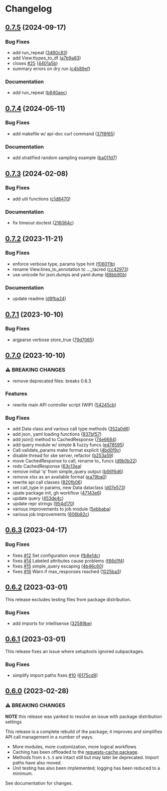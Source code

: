 # Changelog

## [0.7.5](https://github.com/engisalor/sketch-grammar-explorer/compare/v0.7.4...v0.7.5) (2024-09-17)


### Bug Fixes

* add run_repeat ([3460c83](https://github.com/engisalor/sketch-grammar-explorer/commit/3460c837906a3cdcfc1aa797e161f8fd3d59cd17))
* add View.ttypes_to_df ([a7b9a83](https://github.com/engisalor/sketch-grammar-explorer/commit/a7b9a83644a06bb187701f42e8ad00e0f43020a2))
* closes [#25](https://github.com/engisalor/sketch-grammar-explorer/issues/25) ([4401a5b](https://github.com/engisalor/sketch-grammar-explorer/commit/4401a5b32557482ba8ce706cc9f8503fd4f35713))
* summary errors on dry run ([c4b89ef](https://github.com/engisalor/sketch-grammar-explorer/commit/c4b89eff9953a1eea01c38507980ef9cc563d29e))


### Documentation

* add run_repeat ([b840aec](https://github.com/engisalor/sketch-grammar-explorer/commit/b840aec74d157a211ee371c33f82aad5e7378c96))

## [0.7.4](https://github.com/engisalor/sketch-grammar-explorer/compare/v0.7.3...v0.7.4) (2024-05-11)


### Bug Fixes

* add makefile w/ api-doc curl command ([37f8f65](https://github.com/engisalor/sketch-grammar-explorer/commit/37f8f65fa1e22749dde5ccff64b76214a42a3332))


### Documentation

* add stratified random sampling example ([ba011d7](https://github.com/engisalor/sketch-grammar-explorer/commit/ba011d794c748c1853f04ad4075364814e13d430))

## [0.7.3](https://github.com/engisalor/sketch-grammar-explorer/compare/v0.7.2...v0.7.3) (2024-02-08)


### Bug Fixes

* add util functions ([c1d8470](https://github.com/engisalor/sketch-grammar-explorer/commit/c1d8470b51c9cc43758fb1d06f50adc4a3a64d72))


### Documentation

* fix timeout doctest ([216064c](https://github.com/engisalor/sketch-grammar-explorer/commit/216064c774dc4713065007113b37ac24f7668a54))

## [0.7.2](https://github.com/engisalor/sketch-grammar-explorer/compare/v0.7.1...v0.7.2) (2023-11-21)


### Bug Fixes

* enforce verbose type, params type hint ([f06011b](https://github.com/engisalor/sketch-grammar-explorer/commit/f06011b17ca7f67fa35c91f2cfd316219785c8b6))
* rename View.lines_to_annotation to ..._tacred ([cc42973](https://github.com/engisalor/sketch-grammar-explorer/commit/cc4297344781aa863edd338dd4e875a4e8b1f792))
* use unicode for json.dumps and yaml.dump ([68bb90b](https://github.com/engisalor/sketch-grammar-explorer/commit/68bb90b739f948b2aa42ade110bf8004ceb3de26))


### Documentation

* update readme ([d9fba24](https://github.com/engisalor/sketch-grammar-explorer/commit/d9fba24f3b21c0823dc845f3d3460b7a6fb2f170))

## [0.7.1](https://github.com/engisalor/sketch-grammar-explorer/compare/v0.7.0...v0.7.1) (2023-10-10)


### Bug Fixes

* argparse verbose store_true ([79d7065](https://github.com/engisalor/sketch-grammar-explorer/commit/79d7065303cd80b9260f91cf54677f06438fbf48))

## [0.7.0](https://github.com/engisalor/sketch-grammar-explorer/compare/v0.6.3...v0.7.0) (2023-10-10)


### ⚠ BREAKING CHANGES

* remove deprecated files: breaks 0.6.3

### Features

* rewrite main API controller script (WIP) ([54245cb](https://github.com/engisalor/sketch-grammar-explorer/commit/54245cb837660aeedf511fbd0493c593aaa9e15e))

### Bug Fixes

* add Data class and various call type methods ([352a0d6](https://github.com/engisalor/sketch-grammar-explorer/commit/352a0d63fc75f11b152f7a5f4edf6c040fcb3ca7))
* add json, yaml loading functions ([937bf57](https://github.com/engisalor/sketch-grammar-explorer/commit/937bf573058437ce40479bb19a2b3f23e16dd9cf))
* add json() method to CachedResponse ([74e6684](https://github.com/engisalor/sketch-grammar-explorer/commit/74e668461740008d4a38b0fb1a6395f8bf90e9c2))
* add query module w/ simple & fuzzy funcs ([ed78595](https://github.com/engisalor/sketch-grammar-explorer/commit/ed78595cc538e90ea338a4db4577403a305b3a74))
* Call.validate_params make format explicit ([4bd0f9c](https://github.com/engisalor/sketch-grammar-explorer/commit/4bd0f9c48ab5010e3c3402cce2f20ac5d00a4fc1))
* disable thread for ske server, refactor ([b253a59](https://github.com/engisalor/sketch-grammar-explorer/commit/b253a598e0bc231917d54aac1c83fed94213cb85))
* move CachedResponse to call, rename to_ funcs ([d9b0b22](https://github.com/engisalor/sketch-grammar-explorer/commit/d9b0b2273a8d2071e542c2807fe5d793444414e0))
* redo CachedResponse ([63c13ea](https://github.com/engisalor/sketch-grammar-explorer/commit/63c13ea570aad81fdbfec40cbff96890db3c61f5))
* remove initial 'q' from simple_query output ([b66f6d6](https://github.com/engisalor/sketch-grammar-explorer/commit/b66f6d6828e4a01fa5558c7531737876da64b8cd))
* remove xlsx as an available format ([ea79ba0](https://github.com/engisalor/sketch-grammar-explorer/commit/ea79ba03371578317aec96f6efc96f5fc1fb3810))
* rewrite api call classes ([820fb06](https://github.com/engisalor/sketch-grammar-explorer/commit/820fb0643552e0361ed7536175dfa472cbe9f2ba))
* set call_type in params, new Data dataclass ([d07e573](https://github.com/engisalor/sketch-grammar-explorer/commit/d07e573d8830829b6a0f5951e48a664fdbd4e2c9))
* upate package init, gh workflow ([47143e6](https://github.com/engisalor/sketch-grammar-explorer/commit/47143e652dd701d9034711318c7aeca048b129ad))
* update query ([453de4c](https://github.com/engisalor/sketch-grammar-explorer/commit/453de4c6ebcf98561e346c515105bbc6a65c949d))
* update repr strings ([954d170](https://github.com/engisalor/sketch-grammar-explorer/commit/954d170b78ecfd4ac1ee6cc1c90167f5bc18e8bf))
* various improvements to job module ([5ebbaba](https://github.com/engisalor/sketch-grammar-explorer/commit/5ebbaba7924942a332c4f7868321860e7dcc21c0))
* various job improvements ([606b82c](https://github.com/engisalor/sketch-grammar-explorer/commit/606b82c62ac8893c647be66f5ccef2d9fa0b6e79))


## [0.6.3](https://github.com/engisalor/sketch-grammar-explorer/compare/v0.6.2...v0.6.3) (2023-04-17)


### Bug Fixes

* fixes [#12](https://github.com/engisalor/sketch-grammar-explorer/issues/12) Set configuration once ([fb8e1dc](https://github.com/engisalor/sketch-grammar-explorer/commit/fb8e1dc5d0b4fdd48f8af438808b7b303c803f67))
* fixes [#14](https://github.com/engisalor/sketch-grammar-explorer/issues/14) Labeled attributes cause problems ([f66d1f4](https://github.com/engisalor/sketch-grammar-explorer/commit/f66d1f4f429e520cb071db9b0d6c93a84ee708b6))
* fixes [#15](https://github.com/engisalor/sketch-grammar-explorer/issues/15) simple_query escaping ([4b46c60](https://github.com/engisalor/sketch-grammar-explorer/commit/4b46c608d9ad36e313b03404a8c7146490673cde))
* fixes [#16](https://github.com/engisalor/sketch-grammar-explorer/issues/16) Warn if max_responses reached ([1025ba3](https://github.com/engisalor/sketch-grammar-explorer/commit/1025ba31441f72909d8d2f430adb9d4cc3a299dc))

## [0.6.2](https://github.com/engisalor/sketch-grammar-explorer/compare/v0.6.1...v0.6.2) (2023-03-01)

This release excludes testing files from package distribution.

### Bug Fixes

* add imports for intellisense ([32589be](https://github.com/engisalor/sketch-grammar-explorer/commit/32589be4fccde146a7f5db4c76a337f705ed4ead))

## [0.6.1](https://github.com/engisalor/sketch-grammar-explorer/compare/v0.6.0...v0.6.1) (2023-03-01)

This release fixes an issue where setuptools ignored subpackages.

### Bug Fixes

* simplify import paths fixes [#10](https://github.com/engisalor/sketch-grammar-explorer/issues/10) ([6175cd9](https://github.com/engisalor/sketch-grammar-explorer/commit/6175cd980e5c864ef8db23528483f277ed688f4e))

## [0.6.0](https://github.com/engisalor/sketch-grammar-explorer/compare/v0.5.5...v0.6.0) (2023-02-28)

### ⚠ BREAKING CHANGES

**NOTE** this release was yanked to resolve an issue with package distribution settings

This release is a complete rebuild of the package; it improves and simplifies API call management in a number of ways. 

- More modules, more customization, more logical workflows
- Caching has been offloaded to the [requests-cache package](https://github.com/requests-cache/requests-cache). 
- Methods from `0.5.5` are intact still but may later be deprecated. Import paths have also moved. 
- Unit testing has also been implemented; logging has been reduced to a minimum.

See documentation for changes.
